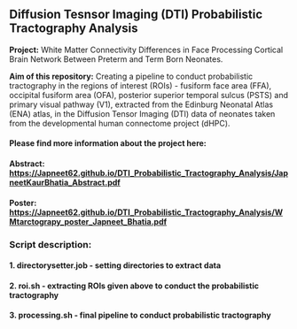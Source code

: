 ## Diffusion Tesnsor Imaging (DTI) Probabilistic Tractography Analysis
**Project:** White Matter Connectivity Differences in Face Processing Cortical Brain Network Between Preterm and Term Born Neonates. 

**Aim of this repository:** Creating a pipeline to conduct probabilistic tractography in the regions of interest (ROIs) - fusiform face area (FFA), occipital fusiform area (OFA), posterior superior temporal sulcus (PSTS) and primary visual pathway (V1), extracted from the Edinburg Neonatal Atlas (ENA) atlas, in the Diffusion Tensor Imaging (DTI) data of neonates taken from the developmental human connectome project (dHPC).

#### Please find more information about the project here:
#### Abstract: https://Japneet62.github.io/DTI_Probabilistic_Tractography_Analysis/JapneetKaurBhatia_Abstract.pdf
#### Poster: https://Japneet62.github.io/DTI_Probabilistic_Tractography_Analysis/WMtarctograpy_poster_Japneet_Bhatia.pdf

### Script description: 
#### 1. directorysetter.job - setting directories to extract data 
#### 2. roi.sh - extracting ROIs given above to conduct the probabilistic tractography 
#### 3. processing.sh - final pipeline to conduct probabilistic tractography
